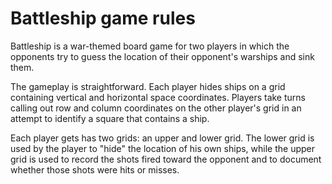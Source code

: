 # Battleship game rules

Battleship is a war-themed board game for two players in which the opponents try to guess the location of their opponent's warships and sink them.

The gameplay is straightforward. Each player hides ships on a grid containing vertical and horizontal space coordinates. Players take turns calling out row and column coordinates on the other player's grid in an attempt to identify a square that contains a ship. 

Each player gets has two grids: an upper and lower grid. The lower grid is used by the player to "hide" the location of his own ships, while the upper grid is used to record the shots fired toward the opponent and to document whether those shots were hits or misses.


